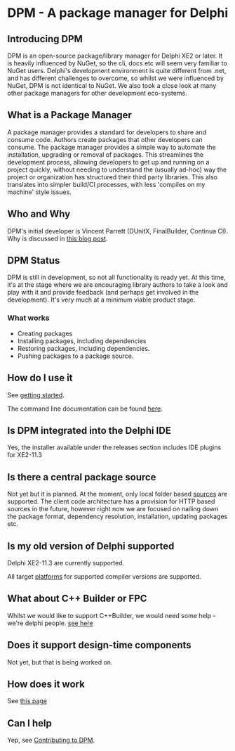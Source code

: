 # DPM - A package manager for Delphi

## Introducing DPM

DPM is an open-source package/library manager for Delphi XE2 or later. It is heavily influenced by NuGet, so the cli, docs etc will seem very familiar to NuGet users. Delphi's development environment is quite different from .net, and has different challenges to overcome, so whilst we were influenced by NuGet, DPM is not identical to NuGet. We also took a close look at many other package managers for other development eco-systems.

## What is a Package Manager

A package manager provides a standard for developers to share and consume code. Authors create packages that other developers can consume. The package manager provides a simple way to automate the installation, upgrading or removal of packages. This streamlines the development process, allowing developers to get up and running on a project quickly, without needing to understand the (usually ad-hoc) way the project or organization has structured their third party libraries. This also translates into simpler build/CI processes, with less 'compiles on my machine' style issues.

## Who and Why

DPM's initial developer is Vincent Parrett (DUnitX, FinalBuilder, Continua CI). Why is discussed in [this blog post](https://www.finalbuilder.com/resources/blogs/delphi-package-manager-rfc).

## DPM Status

DPM is still in development, so not all functionality is ready yet. At this time, it's at the stage where we are encouraging library authors to take a look and play with it and provide feedback (and perhaps get involved in the development). It's very much at a minimum viable product stage.

### What works

- Creating packages
- Installing packages, including dependencies
- Restoring packages, including dependencies.
- Pushing packages to a package source.

## How do I use it

See [getting started](./GettingStarted.md).

The command line documentation can be found [here](./docs/commands.md).

## Is DPM integrated into the Delphi IDE

Yes, the installer available under the releases section includes IDE plugins for XE2-11.3

## Is there a central package source

Not yet but it is planned. At the moment, only local folder based [sources](./docs/concepts/sources.md) are supported. The client code architecture has a provision for HTTP based sources in the future, however right now we are focused on nailing down the package format, dependency resolution, installation, updating packages etc.

## Is my old version of Delphi supported

Delphi XE2-11.3 are currently supported.

All target [platforms](./docs/platforms.md) for supported compiler versions are supported.

## What about C++ Builder or FPC

Whilst we would like to support C++Builder, we would need some help - we're delphi people.
[see here](./docs/compiler-versions.md)

## Does it support design-time components

Not yet, but that is being worked on.

## How does it work

See [this page](./docs/concepts/how-it-works.md)

## Can I help

Yep, see [Contributing to DPM](./docs/contributing-dpm.md).
